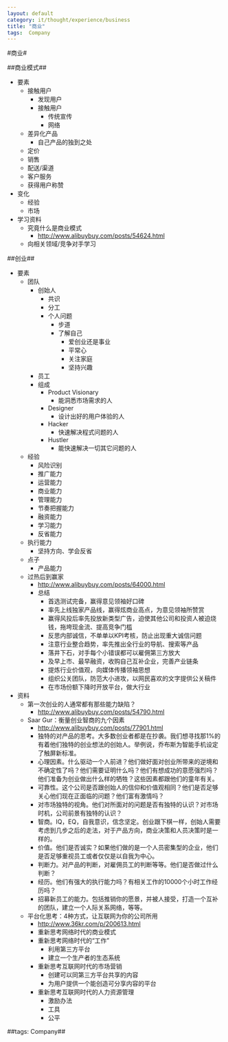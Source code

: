 ```yaml
---
layout: default
category: it/thought/experience/business
title: "商业"
tags:  Company
---
```


#商业#



##商业模式##
* 要素
  * 接触用户
    * 发现用户
    * 接触用户
      * 传统宣传
      * 网络
  * 差异化产品
    * 自己产品的独到之处
  * 定价
  * 销售
  * 配送/渠道
  * 客户服务
  * 获得用户称赞
* 变化
  * 经验
  * 市场
* 学习资料
  * 究竟什么是商业模式
    * http://www.alibuybuy.com/posts/54624.html
  * 向相关领域/竞争对手学习



##创业##
* 要素
  * 团队
    * 创始人
      * 共识
      * 分工
      * 个人问题
        * 步道
        * 了解自己
          * 爱创业还是事业
          * 平常心
          * 关注家庭
          * 坚持兴趣
    * 员工
    * 组成
      * Product Visionary
        * 能洞悉市场需求的人
      * Designer
        * 设计出好的用户体验的人
      * Hacker
        * 快速解决程式问题的人
      * Hustler
        * 能快速解决一切其它问题的人
  * 经验
    * 风险识别
    * 推广能力
    * 运营能力
    * 商业能力
    * 管理能力
    * 节奏把握能力
    * 融资能力
    * 学习能力
    * 反省能力
  * 执行能力
    * 坚持方向、学会反省
  * 点子
    * 产品能力
  * 过热后到赢家
    * http://www.alibuybuy.com/posts/64000.html
    * 总结
      * 首选测试完备，赢得意见领袖好口碑 
      * 率先上线独家产品线，赢得炫商业高点，为意见领袖所赞赏 
      * 赢得风投后率先投放新类型广告，迫使其他公司和投资人被迫烧钱，拖垮现金流、提高竞争门槛 
      * 反思内部诚信，不单单以KPI考核，防止出现重大诚信问题 
      * 注意行业整合趋势，率先推出全行业的导航、搜索等产品 
      * 落井下石，对手每个小错误都可以雇佣第三方放大 
      * 及早上市、最早融资，收购自己互补企业，完善产业链条 
      * 提炼行业价值观，向媒体传播领袖思想 
      * 组织公关团队，防范大小进攻，以网民喜欢的文字提供公关稿件 
      * 在市场份额下降时开放平台，做大行业 
* 资料
  * 第一次创业的人通常都有那些能力缺陷？
    * http://www.alibuybuy.com/posts/54790.html
  * Saar Gur：衡量创业智商的九个因素
    * http://www.alibuybuy.com/posts/77901.html
    * 独特的对产品的思考。大多数创业者都是在抄袭。我们想寻找那1%的有着他们独特的创业想法的创始人。举例说，乔布斯为智能手机设定了触屏新标准。
    * 心理因素。什么驱动一个人前进？他们做好面对创业所带来的逆境和不确定性了吗？他们需要证明什么吗？他们有想成功的意愿强烈吗？他们准备为创业做出什么样的牺牲？这些因素都跟他们的童年有关。
    * 可靠性。这个公司是否跟创始人的信仰和价值观相同？他们是否足够关心他们现在正面临的问题？他们富有激情吗？
    * 对市场独特的视角。他们对所面对的问题是否有独特的认识？对市场时机，公司前景有独特的认识？
    * 智商。IQ，EQ，自我意识，信念坚定。创业跟下棋一样，创始人需要考虑到几步之后的走法，对于产品方向，商业决策和人员决策时是一样的。
    * 价值。他们是否诚实？如果他们做的是一个人员密集型的企业，他们是否足够重视员工或者仅仅是以自我为中心。
    * 判断力。对产品的判断，对雇佣员工的判断等等。他们是否做过什么判断？
    * 经历。他们有强大的执行能力吗？有相关工作的10000个小时工作经历吗？
    * 招募新员工的能力。包括推销你的愿景，并被人接受，打造一个互补的团队，建立一个人际关系网络，等等。
  * 平台化思考：4种方式，让互联网为你的公司所用
    * http://www.36kr.com/p/200613.html
    * 重新思考网络时代的商业模式
    * 重新思考网络时代的“工作”
      * 利用第三方平台
      * 建立一个生产者的生态系统
    * 重新思考互联网时代的市场营销
      * 创建可以同第三方平台共享的内容
      * 为用户提供一个能创造可分享内容的平台
    * 重新思考互联网时代的人力资源管理
      * 激励办法
      * 工具
      * 公平



##tags: Company##
